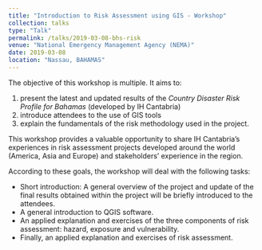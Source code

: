 ```yaml
---
title: "Introduction to Risk Assessment using GIS - Workshop"
collection: talks
type: "Talk"
permalink: /talks/2019-03-08-bhs-risk
venue: "National Emergency Management Agency (NEMA)"
date: 2019-03-08
location: "Nassau, BAHAMAS"
---
```


The objective of this workshop is multiple. It aims to: 
1.	present the latest and updated results of the *Country Disaster Risk Profile for Bahamas* (developed by IH Cantabria)
2.	introduce attendees to the use of GIS tools
3.	explain the fundamentals of the risk methodology used in the project.

This workshop provides a valuable opportunity to share IH Cantabria’s experiences in risk assessment projects developed around the world (America, Asia and Europe) and stakeholders’ experience in the region. 

According to these goals, the workshop will deal with the following tasks:
-	Short introduction: A general overview of the project and update of the final results obtained within the project will be briefly introduced to the attendees.
-	A general introduction to QGIS software.
-	An applied explanation and exercises of the three components of risk assessment: hazard, exposure and vulnerability.
-	Finally, an applied explanation and exercises of risk assessment.

